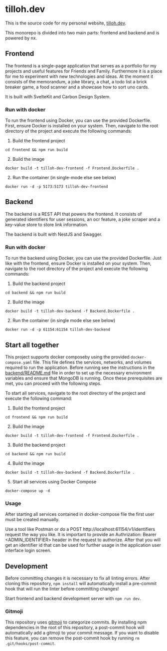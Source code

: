 # tilloh.dev

This is the source code for my personal website, [tilloh.dev](https://tilloh.dev).

This monorepo is divided into two main parts: frontend and backend and is powered by nx.

## Frontend

The frontend is a single-page application that serves as a portfolio for my projects and useful features for Friends and Family. Furthermore it is a place for me to experiment with new technologies and ideas. At the moment it consists of the memorandum, a joke library, a chat, a todo list a brick breaker game, a food scanner and a showcase how to sort uno cards.

It is built with SvelteKit and Carbon Design System.

### Run with docker

To run the frontend using Docker, you can use the provided Dockerfile. First, ensure Docker is installed on your system. Then, navigate to the root directory of the project and execute the following commands:

1. Build the frontend project

`cd frontend && npm run build`

2. Build the image

`docker build -t tilloh-dev-frontend -f Frontend.Dockerfile .`

2. Run the container (in single-mode else see below)

`docker run -d -p 5173:5173 tilloh-dev-frontend`

## Backend

The backend is a REST API that powers the frontend. It consists of generated identifiers for user sessions, an ocr feature, a joke scraper and a key-value store to store link information.

The backend is built with NestJS and Swagger.

### Run with docker

To run the backend using Docker, you can use the provided Dockerfile. Just like with the frontend, ensure Docker is installed on your system. Then, navigate to the root directory of the project and execute the following commands:

1. Build the backend project

`cd backend && npm run build`

2. Build the image

`docker build -t tilloh-dev-backend -f Backend.Dockerfile .`

2. Run the container (in single mode else see below)

`docker run -d -p 61154:61154 tilloh-dev-backend`

## Start all together

This project supports docker composeby using the provided `docker-compose.yaml` file. This file defines the services, networks, and volumes required to run the application. Before running see the instructions in the [backend/README.md](./backend/README.md#environment-variables) file in order to set up the necessary environment variables and ensure that MongoDB is running. Once these prerequisites are met, you can proceed with the following steps.

To start all services, navigate to the root directory of the project and execute the following command:

1. Build the frontend project

`cd frontend && npm run build`

2. Build the image

`docker build -t tilloh-dev-frontend -f Frontend.Dockerfile .`

3. Build the backend project

`cd backend && npm run build`

4. Build the image

`docker build -t tilloh-dev-backend -f Backend.Dockerfile .`

5. Start all services using Docker Compose

`docker-compose up -d`

### Usage

After starting all services contained in docker-compose file the first user must be created manually.

Use a tool like Postman or do a POST http://localhost:61154/v1/identifiers request the way you like. It is important to provide an Authrization: Bearer <ADMIN_IDENTIFIER> header in the request to authorize. After that you will get an identifier id that can be used for further usage in the application user interface login screen.

## Development

Before committing changes it is necessary to fix all linting errors. After cloning this repository, `npm install` will automatically install a pre-commit hook that will run the linter before committing changes!

Start frontend and backend development server with `npm run dev`.

### Gitmoji

This repository uses [gitmoji](https://gitmoji.dev/) to categorize commits. By installing npm dependencies in the root of this repository, a post-commit hook will automatically add a gitmoji to your commit message. If you want to disable this feature, you can remove the post-commit hook by running `rm .git/hooks/post-commit`.
